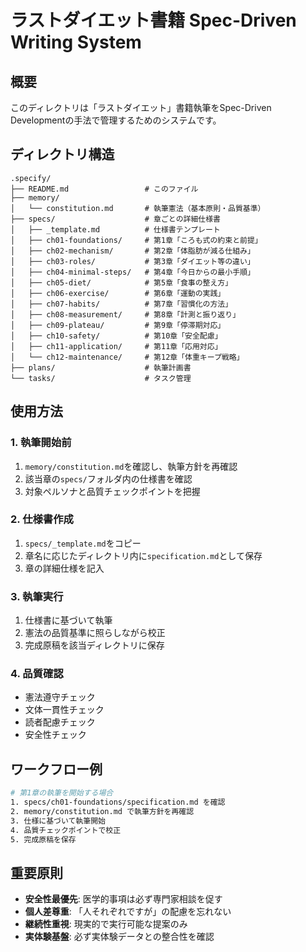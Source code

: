 # ラストダイエット書籍 Spec-Driven Writing System

## 概要
このディレクトリは「ラストダイエット」書籍執筆をSpec-Driven Developmentの手法で管理するためのシステムです。

## ディレクトリ構造
```
.specify/
├── README.md                 # このファイル
├── memory/
│   └── constitution.md       # 執筆憲法（基本原則・品質基準）
├── specs/                    # 章ごとの詳細仕様書
│   ├── _template.md          # 仕様書テンプレート
│   ├── ch01-foundations/     # 第1章「ころも式の約束と前提」
│   ├── ch02-mechanism/       # 第2章「体脂肪が減る仕組み」
│   ├── ch03-roles/           # 第3章「ダイエット等の違い」
│   ├── ch04-minimal-steps/   # 第4章「今日からの最小手順」
│   ├── ch05-diet/            # 第5章「食事の整え方」
│   ├── ch06-exercise/        # 第6章「運動の実践」
│   ├── ch07-habits/          # 第7章「習慣化の方法」
│   ├── ch08-measurement/     # 第8章「計測と振り返り」
│   ├── ch09-plateau/         # 第9章「停滞期対応」
│   ├── ch10-safety/          # 第10章「安全配慮」
│   ├── ch11-application/     # 第11章「応用対応」
│   └── ch12-maintenance/     # 第12章「体重キープ戦略」
├── plans/                    # 執筆計画書
└── tasks/                    # タスク管理
```

## 使用方法

### 1. 執筆開始前
1. `memory/constitution.md`を確認し、執筆方針を再確認
2. 該当章の`specs/`フォルダ内の仕様書を確認
3. 対象ペルソナと品質チェックポイントを把握

### 2. 仕様書作成
1. `specs/_template.md`をコピー
2. 章名に応じたディレクトリ内に`specification.md`として保存
3. 章の詳細仕様を記入

### 3. 執筆実行
1. 仕様書に基づいて執筆
2. 憲法の品質基準に照らしながら校正
3. 完成原稿を該当ディレクトリに保存

### 4. 品質確認
- 憲法遵守チェック
- 文体一貫性チェック
- 読者配慮チェック
- 安全性チェック

## ワークフロー例

```bash
# 第1章の執筆を開始する場合
1. specs/ch01-foundations/specification.md を確認
2. memory/constitution.md で執筆方針を再確認
3. 仕様に基づいて執筆開始
4. 品質チェックポイントで校正
5. 完成原稿を保存
```

## 重要原則
- **安全性最優先**: 医学的事項は必ず専門家相談を促す
- **個人差尊重**: 「人それぞれですが」の配慮を忘れない
- **継続性重視**: 現実的で実行可能な提案のみ
- **実体験基盤**: 必ず実体験データとの整合性を確認